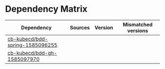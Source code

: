 # Dependency Matrix

Dependency | Sources | Version | Mismatched versions
---------- | ------- | ------- | -------------------
[cb-kubecd/bdd-spring-1585096255](https://github.com/cb-kubecd/bdd-spring-1585096255.git) |  | []() | 
[cb-kubecd/bdd-gh-1585097970](https://github.com/cb-kubecd/bdd-gh-1585097970.git) |  | []() | 
